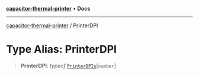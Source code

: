 [**capacitor-thermal-printer**](../README.md) • **Docs**

***

[capacitor-thermal-printer](../README.md) / PrinterDPI

# Type Alias: PrinterDPI

> **PrinterDPI**: *typeof* [`PrinterDPIs`](../variables/PrinterDPIs.md)\[`number`\]
